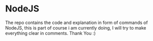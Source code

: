 # NodeJS
The repo contains the code and explanation in form of commands of NodeJS, this is part of course i am currently doing, I will try to make everything clear in comments.
Thank You :)
